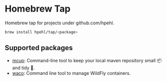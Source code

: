 # Homebrew Tap

Homebrew tap for projects under github.com/hpehl.

```sh
brew install hpehl/tap/<package>
```

## Supported packages

- [mcup](https://github.com/hpehl/mcup): Command-line tool to keep your local maven repository small 📦 and tidy 🧹.
- [waco](https://github.com/hpehl/waco): Command line tool to manage WildFly containers.
